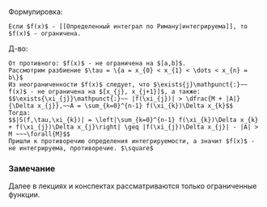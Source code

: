 Формулировка:
```spoiler-markdown
Если $f(x)$ - [[Определенный интеграл по Риману|интегрируема]], то $f(x)$ - ограничена.
```

Д-во:
```spoiler-markdown
От противного: $f(x)$ - не ограничена на $[a,b]$.
Рассмотрим разбиение $\tau = \{a = x_{0} < x_{1} < \dots < x_{n} = b\}$
Из неограниченности $f(x)$ следует, что $\exists{j}\mathpunct{:}~~ f(x)$ - не ограничена на $[x_{j}, x_{j+1}]$, а также: 
$$\exists{\xi_{j}}\mathpunct{:}~~ |f(\xi_{j})| > \dfrac{M + |A|}{\Delta x_{j}},~~A = \sum_{k=0}^{n-1} f(\xi_{k})\Delta x_{k}$$
Тогда:
$$|S(f,\tau,\xi_{k})| = \left|\sum_{k=0}^{n-1} f(\xi_{k})\Delta x_{k} + f(\xi_{j})\Delta x_{j}\right| \geq |f(\xi_{j})\Delta x_{j}| - |A| > M ~~~\forall{M}$$
Пришли к противоречию определения интегрируемости, а значит $f(x)$ - не интегрируема, противоречие. $\square$
```

### Замечание
Далее в лекциях и конспектах рассматриваются только ограниченные функции.